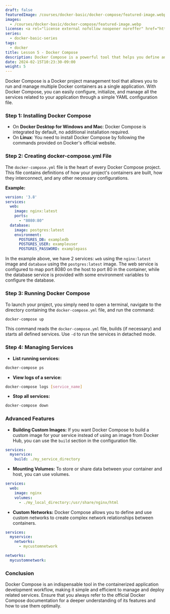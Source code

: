 ```yaml
---
draft: false
featuredImage: /courses/docker-basic/docker-compose/featured-image.webp
images:
  - /courses/docker-basic/docker-compose/featured-image.webp
license: <a rel="license external nofollow noopener noreffer" href="https://creativecommons.org/licenses/by-nc/4.0/" target="_blank">CC BY-NC 4.0</a>
series:
  - docker-basic-series
tags:
  - docker
title: Lesson 5 - Docker Compose
description: Docker Compose is a powerful tool that helps you define and run multiple Docker containers easily and efficiently. You will learn how to use Docker Compose to manage your application with a simple YAML configuration file.
date: 2024-02-15T10:23:30-09:00
weight: 5
---
```


Docker Compose is a Docker project management tool that allows you to run and manage multiple Docker containers as a single application. With Docker Compose, you can easily configure, initialize, and manage all the services related to your application through a simple YAML configuration file.

### Step 1: Installing Docker Compose

- On **Docker Desktop for Windows and Mac**: Docker Compose is integrated by default, no additional installation required.
- On **Linux**: You need to install Docker Compose by following the commands provided on Docker's official website.

### Step 2: Creating docker-compose.yml File

The `docker-compose.yml` file is the heart of every Docker Compose project. This file contains definitions of how your project's containers are built, how they interconnect, and any other necessary configurations.

**Example:**

```yaml
version: '3.8'
services:
  web:
    image: nginx:latest
    ports:
      - "8080:80"
  database:
    image: postgres:latest
    environment:
      POSTGRES_DB: exampledb
      POSTGRES_USER: exampleuser
      POSTGRES_PASSWORD: examplepass
```

In the example above, we have 2 services: `web` using the `nginx:latest` image and `database` using the `postgres:latest` image. The web service is configured to map port 8080 on the host to port 80 in the container, while the database service is provided with some environment variables to configure the database.

### Step 3: Running Docker Compose

To launch your project, you simply need to open a terminal, navigate to the directory containing the `docker-compose.yml` file, and run the command:

```bash
docker-compose up
```

This command reads the `docker-compose.yml` file, builds (if necessary) and starts all defined services. Use `-d` to run the services in detached mode.

### Step 4: Managing Services

- **List running services:**

```bash
docker-compose ps
```

- **View logs of a service:**

```bash
docker-compose logs [service_name]
```

- **Stop all services:**

```bash
docker-compose down
```

### Advanced Features

- **Building Custom Images:** If you want Docker Compose to build a custom image for your service instead of using an image from Docker Hub, you can use the `build` section in the configuration file.

```yaml
services:
  myservice:
    build: ./my_service_directory
```

- **Mounting Volumes:** To store or share data between your container and host, you can use volumes.

```yaml
services:
  web:
    image: nginx
    volumes:
      - ./my_local_directory:/usr/share/nginx/html
```

- **Custom Networks:** Docker Compose allows you to define and use custom networks to create complex network relationships between containers.

```yaml
services:
  myservice:
    networks:
      - mycustomnetwork

networks:
  mycustomnetwork:
```

### Conclusion

Docker Compose is an indispensable tool in the containerized application development workflow, making it simple and efficient to manage and deploy related services. Ensure that you always refer to the official Docker Compose documentation for a deeper understanding of its features and how to use them optimally.